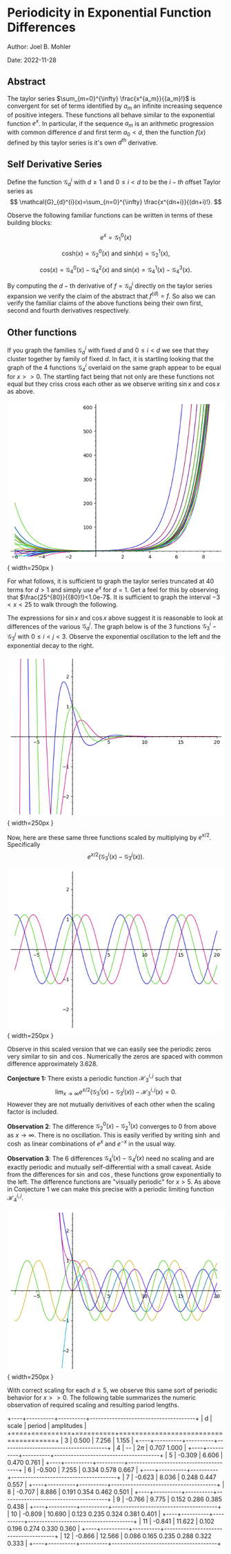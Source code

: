 # Periodicity in Exponential Function Differences

Author: Joel B. Mohler

Date: 2022-11-28

## Abstract

The taylor series $\sum_{m=0}^{\infty} \frac{x^{a_m}}{{a_m}!}$ is convergent
for set of terms identified by ${a_m}$ an infinite increasing sequence of
positive integers.  These functions all behave similar to the exponential
function $e^x$.  In particular, if the sequence ${a_m}$ is an arithmetic
progression with common difference $d$ and first term $a_0<d$, then the
function $f(x)$ defined by this taylor series is it's own $d^{\textrm{th}}$
derivative.

## Self Derivative Series

Define the function $\mathcal{G}_{d}^{i}$ with $d\geq 1$ and $0\leq i<d$ to be
the $i-th$ offset Taylor series as 
$$
\mathcal{G}_{d}^{i}(x)=\sum_{n=0}^{\infty} \frac{x^{dn+i}}{(dn+i)!}.
$$

Observe the following familiar functions can be written in terms of these
building blocks:

$$
e^x=\mathcal{G}_1^0(x)
$$

$$
\mathrm{cosh}(x)=\mathcal{G}_2^0(x)\textrm{  and  } \mathrm{sinh}(x)=\mathcal{G}_2^1(x),
$$

$$
\mathrm{cos}(x)=\mathcal{G}_4^0(x)-\mathcal{G}_4^2(x)\textrm{  and  }
\mathrm{sin}(x)=\mathcal{G}_4^1(x)-\mathcal{G}_4^3(x).
$$

By computing the $d-\textrm{th}$ derivative of $f=\mathcal{G}_d^i$ directly on
the taylor series expansion we verify the claim of the abstract that
$f^{(d)}=f$.  So also we can verify the familiar claims of the above functions
being their own first, second and fourth derivatives respectively.

## Other functions

If you graph the families $\mathcal{G}_d^i$ with fixed $d$ and $0\leq i<d$ we
see that they cluster together by family of fixed $d$.  In fact, it is
startling looking that the graph of the $4$ functions $\mathcal{G}_4^i$
overlaid on the same graph appear to be equal for $x>>0$.  The startling fact
being that not only are these functions not equal but they criss cross each
other as we observe writing $\sin x$ and $\cos x$ as above.

![$\mathcal{G}_i$ families for $i=1,2,...,7$](multi-sub-exponential.png){ width=250px }

For what follows, it is sufficient to graph the taylor series truncated at $40$
terms for $d>1$ and simply use $e^x$ for $d=1$.  Get a feel for this by
observing that $\frac{25^{80}}{{80}!}<1.0e-7$.  It is sufficient to graph the
interval $-3<x<25$ to walk through the following.

The expressions for $\sin x$ and $\cos x$ above suggest it is reasonable to
look at differences of the various $\mathcal{G}_{d}^{i}$.  The graph below is of
the 3 functions $\mathcal{G}_3^i-\mathcal{G}_3^j$ with $0\leq i<j<3$.  Observe
the exponential oscillation to the left and the exponential decay to the right.

![Unscaled graph of $\mathcal{G}_3$ family](g3_family_unscaled.png){ width=250px }

Now, here are these same three functions scaled by multiplying by $e^{x/2}$.
Specifically
$$e^{x/2}\left(\mathcal{G}_3^i(x)-\mathcal{G}_3^j(x)\right)\textrm{.}$$

![Scaled graph of $\mathcal{G}_3$ family](g3_family_scaled.png){ width=250px }

Observe in this scaled version that we can easily see the periodic zeros very
similar to $\sin$ and $\cos$.  Numerically the zeros are spaced with common
difference approximately $3.628$.

**Conjecture 1:**  There exists a periodic function $\mathcal{H}_3^{i,j}$ such that 
$$
\lim_{x\to \infty} e^{x/2}\left(\mathcal{G}_3^i(x)-\mathcal{G}_3^j(x)\right)-\mathcal{H}_3^{i,j}(x)=0\textrm{.}
$$
However they are not mutually derivitives of each other when the scaling factor
is included.

**Observation 2**: The difference $\mathcal{G}_2^0(x)-\mathcal{G}_2^1(x)$
converges to $0$ from above as $x\to\infty$.  There is no oscillation.  This is
easily verified by writing $\sinh$ and $\cosh$ as linear combinations of $e^x$
and $e^{-x}$ in the usual way.

**Observation 3**: The 6 differences $\mathcal{G}_4^i(x)-\mathcal{G}_4^j(x)$
need no scaling and are exactly periodic and mutually self-differential with a
small caveat.  Aside from the differences for $\sin$ and $\cos$, these
functions grow exponentially to the left.  The difference functions are
"visually periodic" for $x>5$.  As above in Conjecture 1 we can make this
precise with a periodic limiting function $\mathcal{H}_4^{i,j}$.

![Unscaled graph of $\mathcal{G}_4$ family](g4_family_unscaled.png){ width=250px }

With correct scaling for each $d\geq 5$, we observe this same sort of periodic
behavior for $x>>0$.  The following table summarizes the numeric observation of
required scaling and resulting pariod lengths.

+----+----------+----------+--------------------------------------+
|  d |    scale |   period |                           amplitudes |
+====+==========+==========+======================================+
|  3 |    0.500 |    7.256 |                                1.155 |
+----+----------+----------+--------------------------------------+
|  4 |       -- |   $2\pi$ |                          0.707 1.000 |
+----+----------+----------+--------------------------------------+
|  5 |   -0.309 |    6.606 |                          0.470 0.761 |
+----+----------+----------+--------------------------------------+
|  6 |   -0.500 |    7.255 |                    0.334 0.578 0.667 |
+----+----------+----------+--------------------------------------+
|  7 |   -0.623 |    8.036 |                    0.248 0.447 0.557 |
+----+----------+----------+--------------------------------------+
|  8 |   -0.707 |    8.886 |              0.191 0.354 0.462 0.501 |
+----+----------+----------+--------------------------------------+
|  9 |   -0.766 |    9.775 |              0.152 0.286 0.385 0.438 |
+----+----------+----------+--------------------------------------+
| 10 |   -0.809 |   10.690 |        0.123 0.235 0.324 0.381 0.401 |
+----+----------+----------+--------------------------------------+
| 11 |   -0.841 |   11.622 |        0.102 0.196 0.274 0.330 0.360 |
+----+----------+----------+--------------------------------------+
| 12 |   -0.866 |   12.566 |  0.086 0.165 0.235 0.288 0.322 0.333 |
+----+----------+----------+--------------------------------------+
